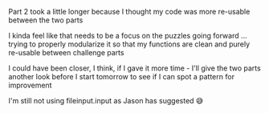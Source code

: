 
Part 2 took a little longer because I thought my code was more re-usable between the two parts

I kinda feel like that needs to be a focus on the puzzles going forward ... trying to 
properly modularize it so that my functions are clean and purely re-usable between challenge parts

I could have been closer, I think, if I gave it more time - I'll give the two parts another look
before I start tomorrow to see if I can spot a pattern for improvement

I'm still not using fileinput.input as Jason has suggested :sweat_smile:

